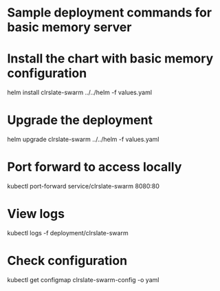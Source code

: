 # Sample deployment commands for basic memory server

# Install the chart with basic memory configuration
helm install clrslate-swarm ../../helm -f values.yaml

# Upgrade the deployment
helm upgrade clrslate-swarm ../../helm -f values.yaml

# Port forward to access locally
kubectl port-forward service/clrslate-swarm 8080:80

# View logs
kubectl logs -f deployment/clrslate-swarm

# Check configuration
kubectl get configmap clrslate-swarm-config -o yaml

